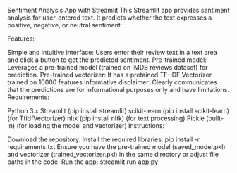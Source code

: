 Sentiment Analysis App with Streamlit
This Streamlit app provides sentiment analysis for user-entered text. It predicts whether the text expresses a positive, negative, or neutral sentiment.

Features:

Simple and intuitive interface: Users enter their review text in a text area and click a button to get the predicted sentiment.
Pre-trained model: Leverages a pre-trained model (trained on IMDB reviews dataset) for prediction.
Pre-trained vectorizer: It has a pretained TF-IDF Vectorizer trained on 10000 features
Informative disclaimer: Clearly communicates that the predictions are for informational purposes only and have limitations.
Requirements:

Python 3.x
Streamlit (pip install streamlit)
scikit-learn (pip install scikit-learn) (for TfidfVectorizer)
nltk (pip install nltk) (for text processing)
Pickle (built-in) (for loading the model and vectorizer)
Instructions:

Download the repository.
Install the required libraries: pip install -r requirements.txt
Ensure you have the pre-trained model (saved_model.pkl) and vectorizer (trained_vectorizer.pkl) in the same directory or adjust file paths in the code.
Run the app: streamlit run app.py


